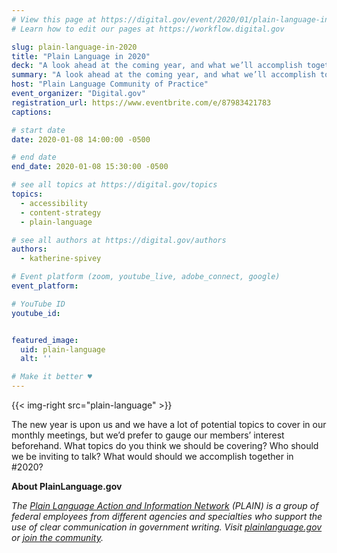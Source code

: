 ```yaml
---
# View this page at https://digital.gov/event/2020/01/plain-language-in-2020
# Learn how to edit our pages at https://workflow.digital.gov

slug: plain-language-in-2020
title: "Plain Language in 2020"
deck: "A look ahead at the coming year, and what we’ll accomplish together"
summary: "A look ahead at the coming year, and what we’ll accomplish together."
host: "Plain Language Community of Practice"
event_organizer: "Digital.gov"
registration_url: https://www.eventbrite.com/e/87983421783
captions:

# start date
date: 2020-01-08 14:00:00 -0500

# end date
end_date: 2020-01-08 15:30:00 -0500

# see all topics at https://digital.gov/topics
topics:
  - accessibility
  - content-strategy
  - plain-language

# see all authors at https://digital.gov/authors
authors:
  - katherine-spivey

# Event platform (zoom, youtube_live, adobe_connect, google)
event_platform:

# YouTube ID
youtube_id:


featured_image:
  uid: plain-language
  alt: ''

# Make it better ♥
---
```


{{< img-right src="plain-language" >}}

The new year is upon us and we have a lot of potential topics to cover in our monthly meetings, but we’d prefer to gauge our members’ interest beforehand. What topics do you think we should be covering? Who should we be inviting to talk? What would should we accomplish together in #2020?


**About PlainLanguage.gov**

_The [Plain Language Action and Information Network](https://www.plainlanguage.gov/about/) (PLAIN) is a group of federal employees from different agencies and specialties who support the use of clear communication in government writing. Visit [plainlanguage.gov](https://www.plainlanguage.gov/) or [join the community](https://www.digitalgov.gov/communities/plain-language/)._
